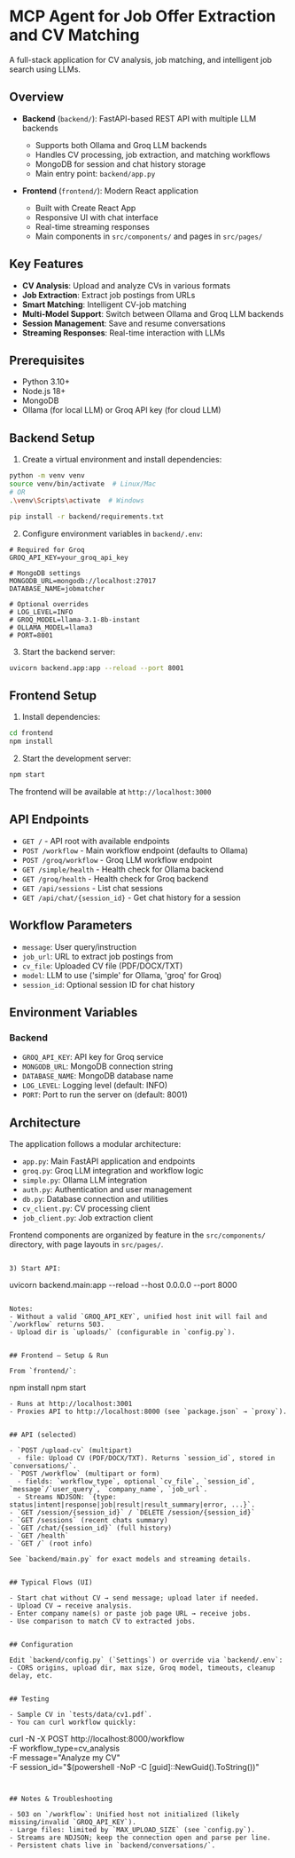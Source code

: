 # MCP Agent for Job Offer Extraction and CV Matching

A full-stack application for CV analysis, job matching, and intelligent job search using LLMs.

## Overview

- **Backend** (`backend/`): FastAPI-based REST API with multiple LLM backends
  - Supports both Ollama and Groq LLM backends
  - Handles CV processing, job extraction, and matching workflows
  - MongoDB for session and chat history storage
  - Main entry point: `backend/app.py`

- **Frontend** (`frontend/`): Modern React application
  - Built with Create React App
  - Responsive UI with chat interface
  - Real-time streaming responses
  - Main components in `src/components/` and pages in `src/pages/`

## Key Features

- **CV Analysis**: Upload and analyze CVs in various formats
- **Job Extraction**: Extract job postings from URLs
- **Smart Matching**: Intelligent CV-job matching
- **Multi-Model Support**: Switch between Ollama and Groq LLM backends
- **Session Management**: Save and resume conversations
- **Streaming Responses**: Real-time interaction with LLMs

## Prerequisites

- Python 3.10+
- Node.js 18+
- MongoDB
- Ollama (for local LLM) or Groq API key (for cloud LLM)

## Backend Setup

1. Create a virtual environment and install dependencies:
```bash
python -m venv venv
source venv/bin/activate  # Linux/Mac
# OR
.\venv\Scripts\activate  # Windows

pip install -r backend/requirements.txt
```

2. Configure environment variables in `backend/.env`:
```
# Required for Groq
GROQ_API_KEY=your_groq_api_key

# MongoDB settings
MONGODB_URL=mongodb://localhost:27017
DATABASE_NAME=jobmatcher

# Optional overrides
# LOG_LEVEL=INFO
# GROQ_MODEL=llama-3.1-8b-instant
# OLLAMA_MODEL=llama3
# PORT=8001
```

3. Start the backend server:
```bash
uvicorn backend.app:app --reload --port 8001
```

## Frontend Setup

1. Install dependencies:
```bash
cd frontend
npm install
```

2. Start the development server:
```bash
npm start
```

The frontend will be available at `http://localhost:3000`

## API Endpoints

- `GET /` - API root with available endpoints
- `POST /workflow` - Main workflow endpoint (defaults to Ollama)
- `POST /groq/workflow` - Groq LLM workflow endpoint
- `GET /simple/health` - Health check for Ollama backend
- `GET /groq/health` - Health check for Groq backend
- `GET /api/sessions` - List chat sessions
- `GET /api/chat/{session_id}` - Get chat history for a session

## Workflow Parameters

- `message`: User query/instruction
- `job_url`: URL to extract job postings from
- `cv_file`: Uploaded CV file (PDF/DOCX/TXT)
- `model`: LLM to use ('simple' for Ollama, 'groq' for Groq)
- `session_id`: Optional session ID for chat history

## Environment Variables

### Backend
- `GROQ_API_KEY`: API key for Groq service
- `MONGODB_URL`: MongoDB connection string
- `DATABASE_NAME`: MongoDB database name
- `LOG_LEVEL`: Logging level (default: INFO)
- `PORT`: Port to run the server on (default: 8001)

## Architecture

The application follows a modular architecture:

- `app.py`: Main FastAPI application and endpoints
- `groq.py`: Groq LLM integration and workflow logic
- `simple.py`: Ollama LLM integration
- `auth.py`: Authentication and user management
- `db.py`: Database connection and utilities
- `cv_client.py`: CV processing client
- `job_client.py`: Job extraction client

Frontend components are organized by feature in the `src/components/` directory, with page layouts in `src/pages/`.
```

3) Start API:
```
uvicorn backend.main:app --reload --host 0.0.0.0 --port 8000
```

Notes:
- Without a valid `GROQ_API_KEY`, unified host init will fail and `/workflow` returns 503.
- Upload dir is `uploads/` (configurable in `config.py`).


## Frontend – Setup & Run

From `frontend/`:
```
npm install
npm start
```
- Runs at http://localhost:3001
- Proxies API to http://localhost:8000 (see `package.json` → `proxy`).


## API (selected)

- `POST /upload-cv` (multipart)
  - file: Upload CV (PDF/DOCX/TXT). Returns `session_id`, stored in `conversations/`.
- `POST /workflow` (multipart or form)
  - fields: `workflow_type`, optional `cv_file`, `session_id`, `message`/`user_query`, `company_name`, `job_url`.
  - Streams NDJSON: `{type: status|intent|response|job|result|result_summary|error, ...}`.
- `GET /session/{session_id}` / `DELETE /session/{session_id}`
- `GET /sessions` (recent chats summary)
- `GET /chat/{session_id}` (full history)
- `GET /health`
- `GET /` (root info)

See `backend/main.py` for exact models and streaming details.


## Typical Flows (UI)

- Start chat without CV → send message; upload later if needed.
- Upload CV → receive analysis.
- Enter company name(s) or paste job page URL → receive jobs.
- Use comparison to match CV to extracted jobs.


## Configuration

Edit `backend/config.py` (`Settings`) or override via `backend/.env`:
- CORS origins, upload dir, max size, Groq model, timeouts, cleanup delay, etc.


## Testing

- Sample CV in `tests/data/cv1.pdf`.
- You can curl workflow quickly:
```
curl -N -X POST http://localhost:8000/workflow \
  -F workflow_type=cv_analysis \
  -F message="Analyze my CV" \
  -F session_id="$(powershell -NoP -C [guid]::NewGuid().ToString())"
```


## Notes & Troubleshooting

- 503 on `/workflow`: Unified host not initialized (likely missing/invalid `GROQ_API_KEY`).
- Large files: limited by `MAX_UPLOAD_SIZE` (see `config.py`).
- Streams are NDJSON; keep the connection open and parse per line.
- Persistent chats live in `backend/conversations/`.
